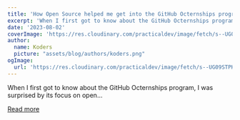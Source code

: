 ```yaml
---
title: 'How Open Source helped me get into the GitHub Octernships program.'
excerpt: 'When I first got to know about the GitHub Octernships program, I was surprised by its focus on open...'
date: '2023-08-02'
coverImage: 'https://res.cloudinary.com/practicaldev/image/fetch/s--UG09STPH--/c_imagga_scale,f_auto,fl_progressive,h_420,q_auto,w_1000/https://dev-to-uploads.s3.amazonaws.com/uploads/articles/mjzhbz82jxc618nz8b45.png'
author:
  name: Koders
  picture: "assets/blog/authors/koders.png"
ogImage:
  url: 'https://res.cloudinary.com/practicaldev/image/fetch/s--UG09STPH--/c_imagga_scale,f_auto,fl_progressive,h_420,q_auto,w_1000/https://dev-to-uploads.s3.amazonaws.com/uploads/articles/mjzhbz82jxc618nz8b45.png'
---
```


When I first got to know about the GitHub Octernships program, I was surprised by its focus on open...

[Read more](https://dev.to/opensauced/how-open-source-helped-me-get-a-github-octernship-4f69)
